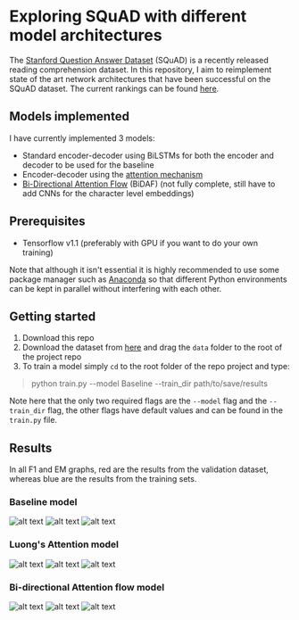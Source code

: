 # Exploring SQuAD with different model architectures
The [Stanford Question Answer Dataset](https://rajpurkar.github.io/SQuAD-explorer/) (SQuAD) is a recently released reading comprehension dataset. In this repository, I aim to reimplement state of the art network architectures that have been successful on the SQuAD dataset. The current rankings can be found [here](https://rajpurkar.github.io/SQuAD-explorer/).

[//]: # (Image References)
[image1]: ./README-files/Baseline-model/loss.png
[image2]: ./README-files/Baseline-model/EM_scores.png
[image3]: ./README-files/Baseline-model/f1_scores.png
[image4]: ./README-files/Attention-model/loss.png
[image5]: ./README-files/Attention-model/EM_scores.png
[image6]: ./README-files/Attention-model/f1_scores.png
[image7]: ./README-files/BiDAF-model/loss.png
[image8]: ./README-files/BiDAF-model/EM_scores.png
[image9]: ./README-files/BiDAF-model/f1_scores.png



## Models implemented
I have currently implemented 3 models:
* Standard encoder-decoder using BiLSTMs for both the encoder and decoder to be used for the baseline
* Encoder-decoder using the [attention mechanism](https://arxiv.org/pdf/1508.04025.pdf)
* [Bi-Directional Attention Flow](https://arxiv.org/pdf/1611.01603.pdf) (BiDAF) (not fully complete, still have to add CNNs for the character level embeddings)

## Prerequisites 
* Tensorflow v1.1 (preferably with GPU if you want to do your own training)

Note that although it isn't essential it is highly recommended to use some package manager such as [Anaconda](https://anaconda.org/) so that different Python environments can be kept in parallel without interfering with each other.

## Getting started 
1. Download this repo 
2. Download the dataset from [here](https://drive.google.com/open?id=0B77UOMTOybVZeWtnTF94QWJjekk) and drag the `data` folder to the root of the project repo
3. To train a model simply `cd` to the root folder of the repo project and type: 

> python train.py --model Baseline --train_dir path/to/save/results


Note here that the only two required flags are the `--model` flag and the `--train_dir` flag, the other flags have default values and can be found in the `train.py` file.

## Results

In all F1 and EM graphs, red are the results from the validation dataset, whereas blue are the results from the training sets.

### Baseline model
![alt text][image1]
![alt text][image2]
![alt text][image3]

### Luong's Attention model
![alt text][image4]
![alt text][image5]
![alt text][image6]

### Bi-directional Attention flow model
![alt text][image7]
![alt text][image8]
![alt text][image9]